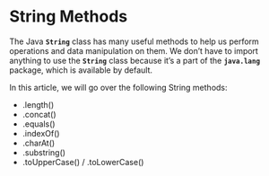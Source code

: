 # String Methods
The Java **`String`** class has many useful methods to help us perform operations and data manipulation on them. We don’t have to import anything to use the  **`String`** class because it’s a part of the **`java.lang`** package, which is available by default.

In this article, we will go over the following String methods:

* .length()
* .concat()
* .equals()
* .indexOf()
* .charAt()
* .substring()
* .toUpperCase() / .toLowerCase()
